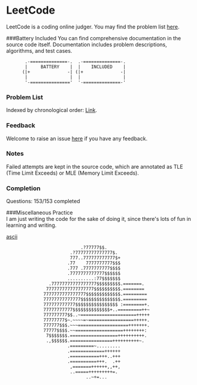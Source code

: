 # LeetCode
LeetCode is a coding online judger. You may find the problem list [here](https://oj.leetcode.com/problems/).  

###Battery Included
You can find comprehensive documentation in the source code itself. Documentation includes problem descriptions, algorithms, and test cases.  

```
       .-==============-.  .-==============-.
       |     BATTERY    |  |    INCLUDED    |
      (|+              -| (|+              -|
       |                |  |                |
       '-==============='  '-==============-'
```
### Problem List
Indexed by chronological order: [Link](http://deepreader.io/LeetCode/problem_list.html).

### Feedback
Welcome to raise an issue [here](https://github.com/zhangdanyangg/LeetCode/issues) if you have any feedback.

### Notes
Failed attempts are kept in the source code, which are annotated as TLE (Time Limit Exceeds) or MLE (Memory Limit Exceeds).

### Completion
Questions: 153/153 completed

###Miscellaneous
Practice  
I am just writing the code for the sake of doing it, since there's lots of fun in learning and writing.  

[ascii](https://gist.github.com/xero/3555086)
```
                            .?77777$$.
                        .?77777777777777$.
                        777..777777777777$+
                       .77    7777777777$$$
                       .777 .7777777777$$$$
                       .7777777777777$$$$$$
                       ..........:77$$$$$$$
                .77777777777777777$$$$$$$$$.=======.
               777777777777777777$$$$$$$$$$.========
              7777777777777777$$$$$$$$$$$$$.=========
              77777777777777$$$$$$$$$$$$$$$.=========
              777777777777$$$$$$$$$$$$$$$$ :========+.
              77777777777$$$$$$$$$$$$$$+..=========++~
              777777777$$..~=====================+++++
              77777777$~.~~~~=~=================+++++.
              777777$$$.~~~===================+++++++.
              77777$$$$.~~==================++++++++:
               7$$$$$$$.==================++++++++++.
               .,$$$$$$.================++++++++++~.
                       .=========~.........
                       .=============++++++
                       .===========+++..+++
                       .==========+++.  .++
                        ,=======++++++,,++,
                        ..=====+++++++++=.
                              ..~+=...
```